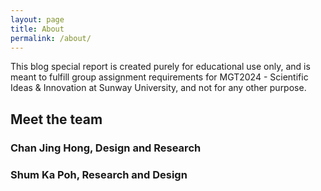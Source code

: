 ```yaml
---
layout: page
title: About
permalink: /about/
---
```


This blog special report is created purely for educational use only, and is meant to fulfill group assignment requirements for MGT2024 - Scientific Ideas & Innovation at Sunway University, and not for any other purpose.

<h2 id="heading2">Meet the team</h2>

<amp-img src="/assets/images/jh.jpg" width="760" height="508" layout="responsive" alt="" class="mb3"></amp-img>
<h3 id="heading3">Chan Jing Hong, Design and Research</h3>

<amp-img src="/assets/images/froyo.jpg" width="760" height="508" layout="responsive" alt="" class="mb3"></amp-img>
<h3 id="heading3">Shum Ka Poh, Research and Design</h3>

